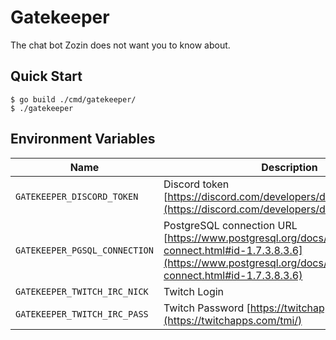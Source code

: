 # Gatekeeper

The chat bot Zozin does not want you to know about.

## Quick Start

```console
$ go build ./cmd/gatekeeper/
$ ./gatekeeper
```

## Environment Variables

| Name | Description|
|---|---|
| `GATEKEEPER_DISCORD_TOKEN` | Discord token [https://discord.com/developers/docs/topics/oauth2](https://discord.com/developers/docs/topics/oauth2)|
| `GATEKEEPER_PGSQL_CONNECTION` | PostgreSQL connection URL [https://www.postgresql.org/docs/current/libpq-connect.html#id-1.7.3.8.3.6](https://www.postgresql.org/docs/current/libpq-connect.html#id-1.7.3.8.3.6) |
| `GATEKEEPER_TWITCH_IRC_NICK` | Twitch Login |
| `GATEKEEPER_TWITCH_IRC_PASS` | Twitch Password [https://twitchapps.com/tmi/](https://twitchapps.com/tmi/) |
